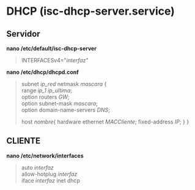 # DHCP (isc-dhcp-server.service)
## Servidor
**nano /etc/default/isc-dhcp-server**
> INTERFACESv4="*interfaz*"

**nano /etc/dhcp/dhcpd.conf**
> subnet *ip_red* netmask *mascara* {  
>   range *ip_1* *ip_ultima*;  
>   option routers *GW*;  
>   option subnet-mask *mascara*;  
>   option domain-name-servers *DNS*;
>
>   host *nombre*{
>     hardware ethernet *MACCliente*;
>     fixed-address *IP*;
>   }
> }

## CLIENTE
**nano /etc/network/interfaces**
> auto *interfaz*  
> allow-hotplug *interfaz*  
> iface *interfaz* inet dhcp  
